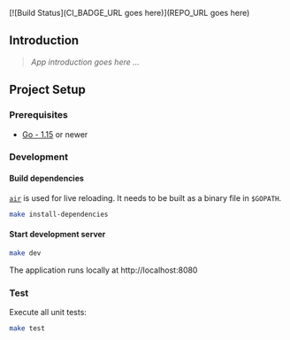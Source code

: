 [![Build Status](CI_BADGE_URL goes here)](REPO_URL goes here)

## Introduction

> *App introduction goes here ...*

## Project Setup

### Prerequisites

- [Go - 1.15](https://golang.org/doc/go1.15) or newer

### Development

#### Build dependencies
[`air`](https://github.com/cosmtrek/air) is used for live reloading. It needs to be built as a binary file in `$GOPATH`.


```sh
make install-dependencies
```

#### Start development server

```sh
make dev
```

The application runs locally at http://localhost:8080

### Test

Execute all unit tests:

```sh
make test
```
